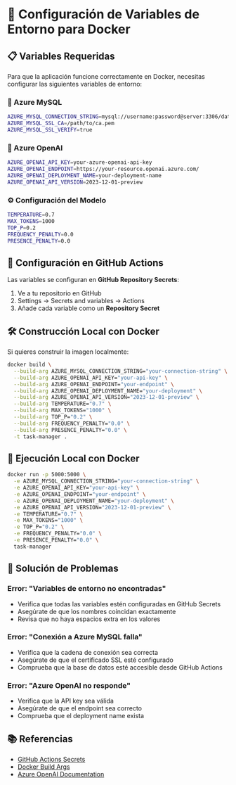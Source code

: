 # 🐳 Configuración de Variables de Entorno para Docker

## 📋 Variables Requeridas

Para que la aplicación funcione correctamente en Docker, necesitas configurar las siguientes variables de entorno:

### 🔗 Azure MySQL
```bash
AZURE_MYSQL_CONNECTION_STRING=mysql://username:password@server:3306/database
AZURE_MYSQL_SSL_CA=/path/to/ca.pem
AZURE_MYSQL_SSL_VERIFY=true
```

### 🤖 Azure OpenAI
```bash
AZURE_OPENAI_API_KEY=your-azure-openai-api-key
AZURE_OPENAI_ENDPOINT=https://your-resource.openai.azure.com/
AZURE_OPENAI_DEPLOYMENT_NAME=your-deployment-name
AZURE_OPENAI_API_VERSION=2023-12-01-preview
```

### ⚙️ Configuración del Modelo
```bash
TEMPERATURE=0.7
MAX_TOKENS=1000
TOP_P=0.2
FREQUENCY_PENALTY=0.0
PRESENCE_PENALTY=0.0
```

## 🚀 Configuración en GitHub Actions

Las variables se configuran en **GitHub Repository Secrets**:

1. Ve a tu repositorio en GitHub
2. Settings → Secrets and variables → Actions
3. Añade cada variable como un **Repository Secret**

## 🛠️ Construcción Local con Docker

Si quieres construir la imagen localmente:

```bash
docker build \
  --build-arg AZURE_MYSQL_CONNECTION_STRING="your-connection-string" \
  --build-arg AZURE_OPENAI_API_KEY="your-api-key" \
  --build-arg AZURE_OPENAI_ENDPOINT="your-endpoint" \
  --build-arg AZURE_OPENAI_DEPLOYMENT_NAME="your-deployment" \
  --build-arg AZURE_OPENAI_API_VERSION="2023-12-01-preview" \
  --build-arg TEMPERATURE="0.7" \
  --build-arg MAX_TOKENS="1000" \
  --build-arg TOP_P="0.2" \
  --build-arg FREQUENCY_PENALTY="0.0" \
  --build-arg PRESENCE_PENALTY="0.0" \
  -t task-manager .
```

## 🏃 Ejecución Local con Docker

```bash
docker run -p 5000:5000 \
  -e AZURE_MYSQL_CONNECTION_STRING="your-connection-string" \
  -e AZURE_OPENAI_API_KEY="your-api-key" \
  -e AZURE_OPENAI_ENDPOINT="your-endpoint" \
  -e AZURE_OPENAI_DEPLOYMENT_NAME="your-deployment" \
  -e AZURE_OPENAI_API_VERSION="2023-12-01-preview" \
  -e TEMPERATURE="0.7" \
  -e MAX_TOKENS="1000" \
  -e TOP_P="0.2" \
  -e FREQUENCY_PENALTY="0.0" \
  -e PRESENCE_PENALTY="0.0" \
  task-manager
```

## 🔧 Solución de Problemas

### Error: "Variables de entorno no encontradas"
- Verifica que todas las variables estén configuradas en GitHub Secrets
- Asegúrate de que los nombres coincidan exactamente
- Revisa que no haya espacios extra en los valores

### Error: "Conexión a Azure MySQL falla"
- Verifica que la cadena de conexión sea correcta
- Asegúrate de que el certificado SSL esté configurado
- Comprueba que la base de datos esté accesible desde GitHub Actions

### Error: "Azure OpenAI no responde"
- Verifica que la API key sea válida
- Asegúrate de que el endpoint sea correcto
- Comprueba que el deployment name exista

## 📚 Referencias

- [GitHub Actions Secrets](https://docs.github.com/en/actions/security-guides/encrypted-secrets)
- [Docker Build Args](https://docs.docker.com/engine/reference/builder/#arg)
- [Azure OpenAI Documentation](https://docs.microsoft.com/en-us/azure/cognitive-services/openai/) 